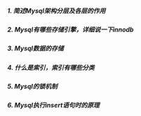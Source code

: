 ##### 1. 简述Mysql架构分层及各层的作用


##### 2. Mysql有哪些存储引擎，详细说一下innodb



##### 3. Mysql数据的存储



##### 4. 什么是索引，索引有哪些分类



##### 5. Mysql的锁机制



##### 6. Mysql执行insert语句时的原理





